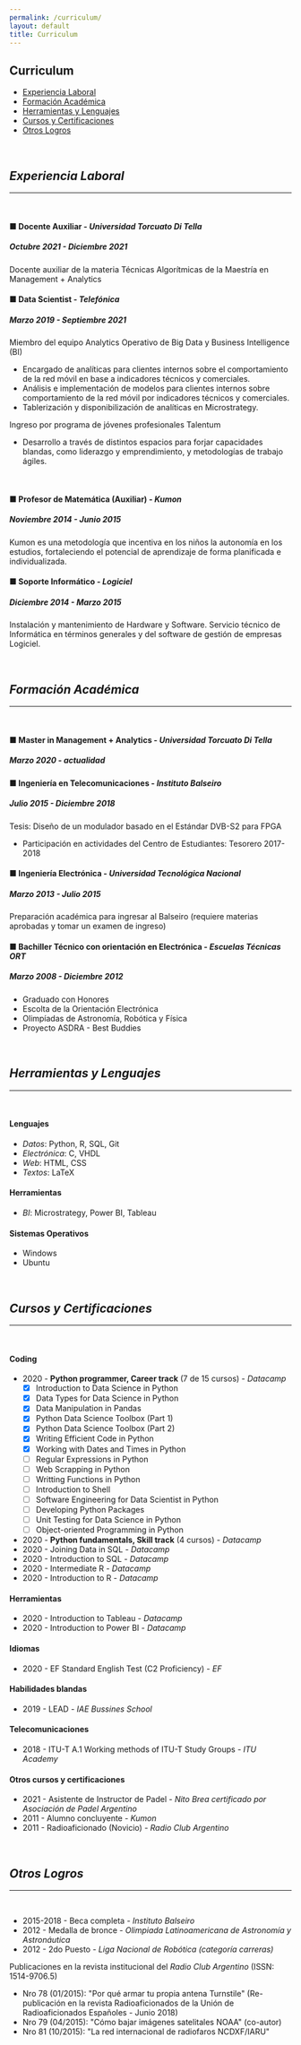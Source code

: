 ```yaml
---
permalink: /curriculum/
layout: default
title: Curriculum
---
```


## **Curriculum**

- [Experiencia Laboral](#experiencia-laboral)
- [Formación Académica](#formación-académica)
- [Herramientas y Lenguajes](#herramientas-y-lenguajes)
- [Cursos y Certificaciones](#cursos-y-certificaciones)
- [Otros Logros](#otros-logros)

<br />

## ***Experiencia Laboral***
____
<br />

#### **■ Docente Auxiliar** - *Universidad Torcuato Di Tella*  
##### Octubre 2021 - Diciembre 2021

Docente auxiliar de la materia Técnicas Algorítmicas de la Maestría en Management + Analytics
<br/>

####  **■ Data Scientist** - *Telefónica*
##### Marzo 2019 - Septiembre 2021

Miembro del equipo Analytics Operativo de Big Data y Business Intelligence (BI)

- Encargado de analíticas para clientes internos sobre el comportamiento de la red móvil en base a indicadores técnicos y comerciales.
- Análisis e implementación de modelos para clientes internos sobre comportamiento de la red móvil por indicadores técnicos y comerciales.
- Tablerización y disponibilización de analíticas en Microstrategy.

Ingreso por programa de jóvenes profesionales Talentum
- Desarrollo a través de distintos espacios para forjar capacidades blandas, como liderazgo y emprendimiento, y metodologías de trabajo ágiles.
<br/>

#### **■ Profesor de Matemática (Auxiliar)** - *Kumon*
##### Noviembre 2014 - Junio 2015

Kumon es una metodología que incentiva en los niños la autonomía en los estudios, fortaleciendo el potencial de aprendizaje de forma planificada e individualizada.
<br/>

#### **■ Soporte Informático** - *Logiciel* 
##### Diciembre 2014 - Marzo 2015

Instalación y mantenimiento de Hardware y Software. Servicio técnico de Informática en términos generales y del software de gestión de empresas Logiciel.

<br />

## ***Formación Académica***
___
<br />

#### **■ Master in Management + Analytics** - *Universidad Torcuato Di Tella*
##### _Marzo 2020 - actualidad_

#### **■ Ingeniería en Telecomunicaciones** - *Instituto Balseiro*
##### _Julio 2015 - Diciembre 2018_

Tesis: Diseño de un modulador basado en el Estándar DVB-S2 para FPGA
- Participación en actividades del Centro de Estudiantes: Tesorero 2017-2018

#### **■ Ingeniería Electrónica** - *Universidad Tecnológica Nacional*
##### _Marzo 2013 - Julio 2015_

Preparación académica para ingresar al Balseiro (requiere materias aprobadas y tomar un examen de ingreso)

#### **■ Bachiller Técnico con orientación en Electrónica** - *Escuelas Técnicas ORT*
##### _Marzo 2008 - Diciembre 2012_

- Graduado con Honores
- Escolta de la Orientación Electrónica
- Olimpíadas de Astronomía, Robótica y Física
- Proyecto ASDRA - Best Buddies

<br />

## ***Herramientas y Lenguajes***
___
<br />

#### **Lenguajes**
- _Datos_: Python, R, SQL, Git
- _Electrónica_: C, VHDL
- _Web_: HTML, CSS
- _Textos_: LaTeX

#### **Herramientas**
- _BI_: Microstrategy, Power BI, Tableau

#### **Sistemas Operativos**
- Windows
- Ubuntu

<br />

## ***Cursos y Certificaciones***
___
<br />

#### **Coding**
- 2020 - **Python programmer, Career track** (7 de 15 cursos) - _Datacamp_
	- [x] Introduction to Data Science in Python
	- [x] Data Types for Data Science in Python
	- [x] Data Manipulation in Pandas
	- [x] Python Data Science Toolbox (Part 1)
	- [x] Python Data Science Toolbox (Part 2)
	- [x] Writing Efficient Code in Python
	- [x] Working with Dates and Times in Python
	- [ ] Regular Expressions in Python
	- [ ] Web Scrapping in Python
	- [ ] Writting Functions in Python
	- [ ] Introduction to Shell
	- [ ] Software Engineering for Data Scientist in Python
	- [ ] Developing Python Packages
	- [ ] Unit Testing for Data Science in Python
	- [ ] Object-oriented Programming in Python
	
- 2020 - **Python fundamentals, Skill track** (4 cursos) - _Datacamp_
- 2020 - Joining Data in SQL - _Datacamp_
- 2020 - Introduction to SQL - _Datacamp_
- 2020 - Intermediate R - _Datacamp_
- 2020 - Introduction to R - _Datacamp_

#### **Herramientas**
- 2020 - Introduction to Tableau - _Datacamp_
- 2020 - Introduction to Power BI - _Datacamp_

#### **Idiomas**
- 2020 - EF Standard English Test (C2 Proficiency) - _EF_ 

#### **Habilidades blandas**
- 2019 - LEAD - _IAE Bussines School_

#### **Telecomunicaciones**
- 2018 - ITU-T A.1 Working methods of ITU-T Study Groups - _ITU Academy_

#### **Otros cursos y certificaciones**
- 2021 - Asistente de Instructor de Padel - _Nito Brea certificado por Asociación de Padel Argentino_ 
- 2011 - Alumno concluyente - _Kumon_
- 2011 - Radioaficionado (Novicio) - _Radio Club Argentino_

<br />

## ***Otros Logros*** 
___
<br />

- 2015-2018 - Beca completa - _Instituto Balseiro_ 
- 2012 - Medalla de bronce - _Olimpiada Latinoamericana de Astronomía y Astronáutica_ 
- 2012 - 2do Puesto - _Liga Nacional de Robótica (categoría carreras)_ 

Publicaciones en la revista institucional del _Radio Club Argentino_ (ISSN: 1514-9706.5) 
- Nro 78 (01/2015): "Por qué armar tu propia antena Turnstile" (Re-publicación en la revista Radioaficionados de la Unión de Radioaficionados Españoles - Junio 2018) 
- Nro 79 (04/2015): "Cómo bajar imágenes satelitales NOAA" (co-autor)
- Nro 81 (10/2015): "La red internacional de radiofaros NCDXF/IARU"

